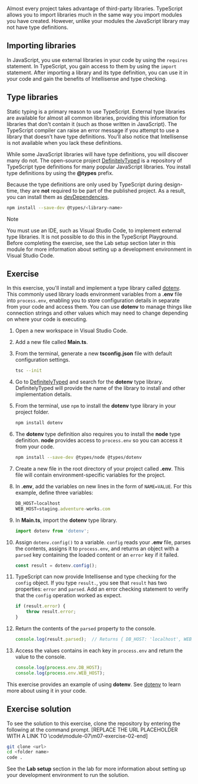 Almost every project takes advantage of third-party libraries. TypeScript allows you to import libraries much in the same way you import modules you have created. However, unlike your modules the JavaScript library may not have type definitions.

## Importing libraries

In JavaScript, you use external libraries in your code by using the `requires` statement. In TypeScript, you gain access to them by using the `import` statement. After importing a library and its type definition, you can use it in your code and gain the benefits of Intellisense and type checking.

## Type libraries

Static typing is a primary reason to use TypeScript. External type libraries are available for almost all common libraries, providing this information for libraries that don't contain it (such as those written in JavaScript). The TypeScript compiler can raise an error message if you attempt to use a library that doesn't have type definitions. You’ll also notice that Intellisense is not available when you lack these definitions.

While some JavaScript libraries will have type definitions, you will discover many do not. The open-source project [DefinitelyTyped](https://definitelytyped.org/) is a repository of TypeScript type definitions for many popular JavaScript libraries. You install type definitions by using the **@types** prefix.

Because the type definitions are only used by TypeScript during design-time, they are **not** required to be part of the published project. As a result, you can install them as [devDependencies](https://nodejs.dev/learn/npm-dependencies-and-devdependencies).

```bash
npm install --save-dev @types/<library-name>
```

> [!NOTE]
> You must use an IDE, such as Visual Studio Code, to implement external type libraries. It is not possible to do this in the TypeScript Playground. Before completing the exercise, see the Lab setup section later in this module for more information about setting up a development environment in Visual Studio Code.

## Exercise

In this exercise, you'll install and implement a type library called [dotenv](https://www.npmjs.com/package/dotenv). This commonly used library loads environment variables from a **.env** file into `process.env`, enabling you to store configuration details in separate from your code and access them. You can use **dotenv** to manage things like connection strings and other values which may need to change depending on where your code is executing.

1. Open a new workspace in Visual Studio Code.
2. Add a new file called **Main.ts**.
3. From the terminal, generate a new **tsconfig.json** file with default configuration settings.

    ```bash
    tsc --init
    ```

4. Go to [DefinitelyTyped](https://definitelytyped.org/) and search for the **dotenv** type library. DefinitelyTyped will provide the name of the library to install and other implementation details.
5. From the terminal, use `npm` to install the **dotenv** type library in your project folder.

    ```bash
    npm install dotenv
    ```

6. The **dotenv** type definition also requires you to install the **node** type definition. **node** provides access to `process.env` so you can access it from your code.

    ```bash
    npm install --save-dev @types/node @types/dotenv
    ```

7. Create a new file in the root directory of your project called **.env**. This file will contain environment-specific variables for the project.
8. In **.env**, add the variables on new lines in the form of `NAME=VALUE`. For this example, define three variables:

    ```typescript
    DB_HOST=localhost
    WEB_HOST=staging.adventure-works.com
    ```

9. In **Main.ts**, import the **dotenv** type library.

    ```typescript
    import dotenv from 'dotenv';
    ```

10. Assign `dotenv.config()` to a variable. `config` reads your **.env** file, parses the contents, assigns it to `process.env`, and returns an object with a `parsed` key containing the loaded content or an `error` key if it failed.

    ```typescript
    const result = dotenv.config();
    ```

11. TypeScript can now provide Intellisense and type checking for the `config` object. If you type `result.`, you see that `result` has two properties: `error` and `parsed`. Add an error checking statement to verify that the `config` operation worked as expect.

    ```typescript
    if (result.error) {
        throw result.error;
    }
    ```

12. Return the contents of the `parsed` property to the console.

    ```typescript
    console.log(result.parsed);  // Returns { DB_HOST: 'localhost', WEB_HOST: 'staging.adventure-works.com' }
    ```

13. Access the values contains in each key in `process.env` and return the value to the console.

    ```typescript
    console.log(process.env.DB_HOST);
    console.log(process.env.WEB_HOST);
    ```

This exercise provides an example of using **dotenv**. See [dotenv](https://www.npmjs.com/package/dotenv) to learn more about using it in your code.

## Exercise solution

To see the solution to this exercise, clone the repository by entering the following at the command prompt. [REPLACE THE URL PLACEHOLDER WITH A LINK TO \code\module-07\m07-exercise-02-end]

```bash
git clone <url>
cd <folder name>
code .
```

See the **Lab setup** section in the lab for more information about setting up your development environment to run the solution.
